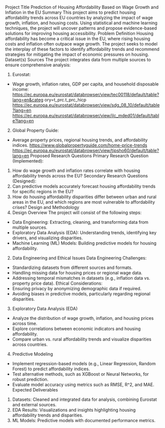 Project Title
Prediction of Housing Affordability Based on Wage Growth and Inflation in the EU
Summary
This project aims to predict housing affordability trends across EU countries by analyzing
the impact of wage growth, inflation, and housing costs. Using statistical and machine
learning techniques, the project will uncover patterns and propose evidence-based
solutions for improving housing accessibility.
Problem Definition
Housing affordability has become a critical issue in the EU, where rising housing costs and
inflation often outpace wage growth. The project seeks to model the interplay of these
factors to identify affordability trends and recommend strategies for mitigating the impact
of economic pressures on housing.
Dataset(s) Sources
The project integrates data from multiple sources to ensure comprehensive analysis:
1. Eurostat:
 - Wage growth, inflation rates, GDP per capita, and household disposable income:
https://ec.europa.eu/eurostat/databrowser/view/tec00118/default/table?lang=en&categ
ory=t_prc.t_prc_hicp
https://ec.europa.eu/eurostat/databrowser/view/sdg_08_10/default/table?lang=en
https://ec.europa.eu/eurostat/databrowser/view/ilc_mded01/default/table?lang=en
2. Global Property Guide:
 - Average property prices, regional housing trends, and affordability indices.
https://www.globalpropertyguide.com/home-price-trends
https://ec.europa.eu/eurostat/databrowser/view/tipsho60/default/table?lang=en
Proposed Research Questions
Primary Research Question (Implemented):
1. How do wage growth and inflation rates correlate with housing affordability trends 
across the EU?
Secondary Research Questions (Designed):
2. Can predictive models accurately forecast housing affordability trends for specific regions
in the EU?
3. How do housing affordability disparities differ between urban and rural areas in the EU,
and which regions are most vulnerable to affordability crises?
Design and Methodology
1. Design Overview
The project will consist of the following steps:
- Data Engineering: Extracting, cleaning, and transforming data from multiple sources.
- Exploratory Data Analysis (EDA): Understanding trends, identifying key drivers, and
visualizing disparities.
- Machine Learning (ML) Models: Building predictive models for housing affordability.
2. Data Engineering and Ethical Issues
Data Engineering Challenges:
- Standardizing datasets from different sources and formats.
- Handling missing data for housing prices or regional wage data.
- Addressing temporal mismatches in datasets (e.g., inflation data vs. property price data).
Ethical Considerations:
- Ensuring privacy by anonymizing demographic data if required.
- Avoiding biases in predictive models, particularly regarding regional disparities.
3. Exploratory Data Analysis (EDA)
- Analyze the distribution of wage growth, inflation, and housing prices across time.
- Explore correlations between economic indicators and housing affordability.
- Compare urban vs. rural affordability trends and visualize disparities across countries.
4. Predictive Modeling
- Implement regression-based models (e.g., Linear Regression, Random Forest) to predict
affordability indices.
- Test alternative methods, such as XGBoost or Neural Networks, for robust prediction.
- Evaluate model accuracy using metrics such as RMSE, R^2, and MAE.
Expected Deliverables
1. Datasets: Cleaned and integrated data for analysis, combining Eurostat and external
sources.
2. EDA Results: Visualizations and insights highlighting housing affordability trends and
disparities.
3. ML Models: Predictive models with documented performance metrics.

